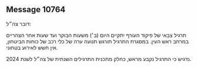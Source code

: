 ## Message 10764

דובר צה״ל:

תרגיל צבאי של פיקוד העורף יתקיים היום (ב׳) משעות הבוקר ועד שעות אחר הצהריים במרחב ראש העין. 
במסגרת התרגיל תורגש תנועה ערה של כלי רכב של כוחות הביטחון, אין חשש לאירוע בטחוני. 

נדגיש כי התרגיל נקבע מראש, כחלק מתכנית התרגילים השנתית של צה״ל לשנת 2024.

